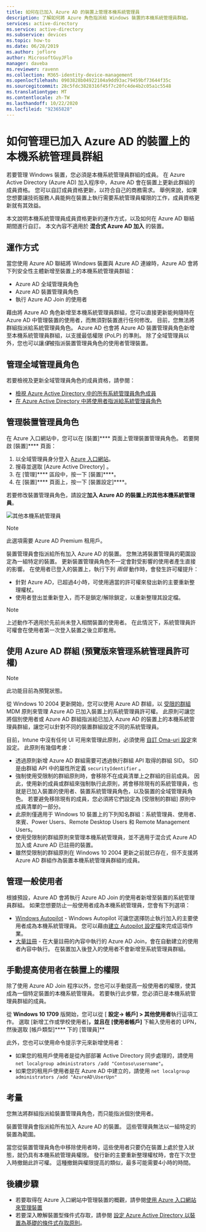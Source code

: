 ```yaml
---
title: 如何在已加入 Azure AD 的裝置上管理本機系統管理員
description: 了解如何將 Azure 角色指派給 Windows 裝置的本機系統管理員群組。
services: active-directory
ms.service: active-directory
ms.subservice: devices
ms.topic: how-to
ms.date: 06/28/2019
ms.author: joflore
author: MicrosoftGuyJFlo
manager: daveba
ms.reviewer: ravenn
ms.collection: M365-identity-device-management
ms.openlocfilehash: 0903828b04922104a9dd93ac79459bf73644f35c
ms.sourcegitcommit: 28c5fdc3828316f45f7c20fc4de4b2c05a1c5548
ms.translationtype: MT
ms.contentlocale: zh-TW
ms.lasthandoff: 10/22/2020
ms.locfileid: "92365828"
---
```

# <a name="how-to-manage-the-local-administrators-group-on-azure-ad-joined-devices"></a>如何管理已加入 Azure AD 的裝置上的本機系統管理員群組

若要管理 Windows 裝置，您必須是本機系統管理員群組的成員。 在 Azure Active Directory (Azure AD) 加入程序中，Azure AD 會在裝置上更新此群組的成員資格。 您可以自訂成員資格更新，以符合自己的商務需求。 舉例來說，如果您想要讓技術服務人員能夠在裝置上執行需要系統管理員權限的工作，成員資格更新就有其效益。

本文說明本機系統管理員成員資格更新的運作方式，以及如何在 Azure AD 聯結期間進行自訂。 本文內容不適用於 **混合式 Azure AD 加入** 的裝置。

## <a name="how-it-works"></a>運作方式

當您使用 Azure AD 聯結將 Windows 裝置與 Azure AD 連線時，Azure AD 會將下列安全性主體新增至裝置上的本機系統管理員群組：

- Azure AD 全域管理員角色
- Azure AD 裝置管理員角色 
- 執行 Azure AD Join 的使用者   

藉由將 Azure AD 角色新增至本機系統管理員群組，您可以直接更新能夠隨時在 Azure AD 中管理裝置的使用者，而無須對裝置進行任何修改。 目前，您無法將群組指派給系統管理員角色。
Azure AD 也會將 Azure AD 裝置管理員角色新增至本機系統管理員群組，以支援最低權限 (PoLP) 的準則。 除了全域管理員以外，您也可以讓*僅*被指派裝置管理員角色的使用者管理裝置。 

## <a name="manage-the-global-administrators-role"></a>管理全域管理員角色

若要檢視及更新全域管理員角色的成員資格，請參閱：

- [檢視 Azure Active Directory 中的所有系統管理員角色成員](../roles/manage-roles-portal.md)
- [在 Azure Active Directory 中將使用者指派給系統管理員角色](../fundamentals/active-directory-users-assign-role-azure-portal.md)


## <a name="manage-the-device-administrator-role"></a>管理裝置管理員角色 

在 Azure 入口網站中，您可以在 [裝置]**** 頁面上管理裝置管理員角色。 若要開啟 [裝置]**** 頁面：

1. 以全域管理員身分登入 [Azure 入口網站](https://portal.azure.com)。
1. 搜尋並選取 [Azure Active Directory]  。
1. 在 [管理]**** 區段中，按一下 [裝置]****。
1. 在 [裝置]**** 頁面上，按一下 [裝置設定]****。

若要修改裝置管理員角色，請設定**加入 Azure AD 的裝置上的其他本機系統管理員**。  

![其他本機系統管理員](./media/assign-local-admin/10.png)

>[!NOTE]
> 此選項需要 Azure AD Premium 租用戶。 

裝置管理員會指派給所有加入 Azure AD 的裝置。 您無法將裝置管理員的範圍設定為一組特定的裝置。 更新裝置管理員角色不一定會對受影響的使用者產生直接的影響。 在使用者已登入的裝置上，執行下列 *兩個* 動作時，會發生許可權提升：

- 針對 Azure AD，已超過4小時，可使用適當的許可權來發出新的主要重新整理權杖。 
- 使用者登出並重新登入，而不是鎖定/解除鎖定，以重新整理其設定檔。

>[!NOTE]
> 上述動作不適用於先前尚未登入相關裝置的使用者。 在此情況下，系統管理員許可權會在使用者第一次登入裝置之後立即套用。 

## <a name="manage-administrator-privileges-using-azure-ad-groups-preview"></a>使用 Azure AD 群組 (預覽版來管理系統管理員許可權) 

>[!NOTE]
> 此功能目前為預覽狀態。

從 Windows 10 2004 更新開始，您可以使用 Azure AD 群組，以 [受限的群組](/windows/client-management/mdm/policy-csp-restrictedgroups) MDM 原則來管理 Azure AD 已加入裝置上的系統管理員許可權。 此原則可讓您將個別使用者或 Azure AD 群組指派給已加入 Azure AD 的裝置上的本機系統管理員群組，讓您可以針對不同的裝置群組設定不同的系統管理員。 

目前，Intune 中沒有任何 UI 可用來管理此原則，必須使用 [自訂 Oma-uri 設定](/mem/intune/configuration/custom-settings-windows-10)來設定。 此原則有幾個考慮： 

- 透過原則新增 Azure AD 群組需要可透過執行群組 API 取得的群組 SID。 SID 是由群組 API 中的屬性所定義 `securityIdentifier` 。
- 強制使用受限制的群組原則時，會移除不在成員清單上之群組的目前成員。 因此，使用新的成員或群組來強制執行此原則，將會移除現有的系統管理員，也就是已加入裝置的使用者、裝置系統管理員角色，以及裝置的全域管理員角色。 若要避免移除現有的成員，您必須將它們設定為 [受限制的群組] 原則中成員清單的一部分。 
- 此原則僅適用于 Windows 10 裝置上的下列知名群組：系統管理員、使用者、來賓、Power Users、Remote Desktop Users 和 Remote Management Users。 
- 使用受限制的群組原則來管理本機系統管理員，並不適用于混合式 Azure AD 加入或 Azure AD 已註冊的裝置。
- 雖然受限制的群組原則在 Windows 10 2004 更新之前就已存在，但不支援將 Azure AD 群組作為裝置本機系統管理員群組的成員。 

## <a name="manage-regular-users"></a>管理一般使用者

根據預設，Azure AD 會將執行 Azure AD Join 的使用者新增至裝置的系統管理員群組。 如果您想要防止一般使用者成為本機系統管理員，您會有下列選項：

- [Windows Autopilot](/windows/deployment/windows-autopilot/windows-10-autopilot) - Windows Autopilot 可讓您選擇防止執行加入的主要使用者成為本機系統管理員。 您可以藉由[建立 Autopilot 設定檔](/intune/enrollment-autopilot#create-an-autopilot-deployment-profile)來完成這項作業。
- [大量註冊](/intune/windows-bulk-enroll) - 在大量註冊的內容中執行的 Azure AD Join，會在自動建立的使用者內容中執行。 在裝置加入後登入的使用者不會新增至系統管理員群組。   

## <a name="manually-elevate-a-user-on-a-device"></a>手動提高使用者在裝置上的權限 

除了使用 Azure AD Join 程序以外，您也可以手動提高一般使用者的權限，使其成為一個特定裝置的本機系統管理員。 若要執行此步驟，您必須已是本機系統管理員群組的成員。 

從 **Windows 10 1709** 版開始，您可以從 [ **設定-> 帳戶] > 其他使用者**執行這項工作。 選取 [新增工作或學校使用者]****，並且在 [使用者帳戶]**** 下輸入使用者的 UPN，然後選取 [帳戶類型]**** 下的 [管理員]**  
 
此外，您也可以使用命令提示字元來新增使用者：

- 如果您的租用戶使用者是從內部部署 Active Directory 同步處理的，請使用 `net localgroup administrators /add "Contoso\username"`。
- 如果您的租用戶使用者是在 Azure AD 中建立的，請使用 `net localgroup administrators /add "AzureAD\UserUpn"`

## <a name="considerations"></a>考量 

您無法將群組指派給裝置管理員角色，而只能指派個別使用者。

裝置管理員會指派給所有加入 Azure AD 的裝置。 這些管理員無法以一組特定的裝置為範圍。

當您從裝置管理員角色中移除使用者時，這些使用者只要仍在裝置上處於登入狀態，就仍具有本機系統管理員權限。 發行新的主要重新整理權杖時，會在下次登入時撤銷此許可權。 這種撤銷與權限提高的類似，最多可能需要4小時的時間。

## <a name="next-steps"></a>後續步驟

- 若要取得在 Azure 入口網站中管理裝置的概觀，請參閱[使用 Azure 入口網站來管理裝置](device-management-azure-portal.md)
- 若要深入瞭解裝置型條件式存取，請參閱 [設定 Azure Active Directory 以裝置為基礎的條件式存取原則](../conditional-access/require-managed-devices.md)。
